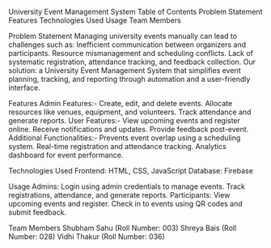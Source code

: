 University Event Management System
Table of Contents
Problem Statement
Features
Technologies Used
Usage
Team Members

Problem Statement
Managing university events manually can lead to challenges such as:
Inefficient communication between organizers and participants.
Resource mismanagement and scheduling conflicts.
Lack of systematic registration, attendance tracking, and feedback collection.
Our solution: a University Event Management System that simplifies event planning, tracking, and reporting through automation and a user-friendly interface.

Features
Admin Features:-
Create, edit, and delete events.
Allocate resources like venues, equipment, and volunteers.
Track attendance and generate reports.
User Features:-
View upcoming events and register online.
Receive notifications and updates.
Provide feedback post-event.
Additional Functionalities:-
Prevents event overlap using a scheduling system.
Real-time registration and attendance tracking.
Analytics dashboard for event performance.

Technologies Used
Frontend: HTML, CSS, JavaScript
Database: Firebase

Usage
Admins:
Login using admin credentials to manage events.
Track registrations, attendance, and generate reports.
Participants:
View upcoming events and register.
Check in to events using QR codes and submit feedback.

Team Members
Shubham Sahu (Roll Number: 003)
Shreya Bais (Roll Number: 028)
Vidhi Thakur (Roll Number: 036)
